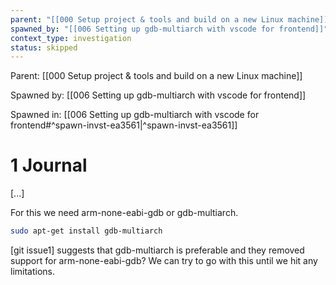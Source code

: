```yaml
---
parent: "[[000 Setup project & tools and build on a new Linux machine]]"
spawned_by: "[[006 Setting up gdb-multiarch with vscode for frontend]]"
context_type: investigation
status: skipped
---
```

Parent: [[000 Setup project & tools and build on a new Linux machine]]

Spawned by: [[006 Setting up gdb-multiarch with vscode for frontend]] 

Spawned in: [[006 Setting up gdb-multiarch with vscode for frontend#^spawn-invst-ea3561|^spawn-invst-ea3561]]

# 1 Journal

[...]

For this we need arm-none-eabi-gdb or gdb-multiarch.

```sh
sudo apt-get install gdb-multiarch
```

[git issue1] suggests that gdb-multiarch is preferable and they removed support for arm-none-eabi-gdb? We can try to go with this until we hit any limitations.